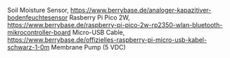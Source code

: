 Soil Moisture Sensor, https://www.berrybase.de/analoger-kapazitiver-bodenfeuchtesensor
Rasberry Pi Pico 2W, https://www.berrybase.de/raspberry-pi-pico-2w-rp2350-wlan-bluetooth-mikrocontroller-board
Micro-USB Cable, https://www.berrybase.de/offizielles-raspberry-pi-micro-usb-kabel-schwarz-1-0m
Membrane Pump (5 VDC)

